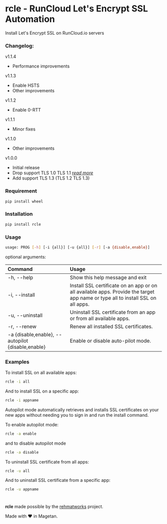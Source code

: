 # rcle - RunCloud Let's Encrypt SSL Automation
Install Let's Encrypt SSL on RunCloud.io servers

### Changelog:

v1.1.4
- Performance improvements

v1.1.3
- Enable HSTS
- Other improvements

v1.1.2
- Enable 0-RTT

v1.1.1
- Minor fixes

v1.1.0
- Other improvements

v1.0.0
- Initial release
- Drop support TLS 1.0 TLS 1.1 [*read more*](https://blog.qualys.com/ssllabs/2018/11/19/grade-change-for-tls-1-0-and-tls-1-1-protocols "read more")
- Add support TLS 1.3 (TLS 1.2 TLS 1.3)

### Requirement
```bash
pip install wheel
```

### Installation
```bash
pip install rcle
```

### Usage
```bash
usage: PROG [-h] [-i {all}] [-u {all}] [-r] [-a {disable,enable}]
```
optional arguments:

| Command | Usage |
| :------------ | :------------ |
| -h, --help | Show this help message and exit |
| -i, --install | Install SSL certificate on an app or on all available apps. Provide the target app name or type all to install SSL on all apps. |
| -u, --uninstall | Uninstall SSL certificate from an app or from all available apps. |
| -r, --renew | Renew all installed SSL certificates. |
| -a {disable,enable}, --autopilot {disable,enable} | Enable or disable auto-pilot mode. |

### Examples
To install SSL on all available apps:
```bash
rcle -i all
```
And to install SSL on a specific app:
```bash
rcle -i appname
```

Autopilot mode automatically retrieves and installs SSL certificates on your new apps without needing you to sign in and run the install command.

To enable autopilot mode:
```bash
rcle -a enable

```
and to disable autopilot mode
```bash
rcle -a disable
```
To uninstall SSL certificate from all apps:
```bash
rcle -u all
```

And to uninstall SSL certificate from a specific app:
```bash
rcle -u appname
```

# 

**rcle** made possible by the [rehmatworks](https://github.com/rehmatworks/runcloud-letsencrypt "rehmatworks") project.

Made with :heart: in Magetan.

